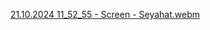 [21.10.2024 11_52_55 - Screen - Seyahat.webm](https://github.com/user-attachments/assets/02218ad2-7229-4b69-ac8b-25f14e0bbd2b)
